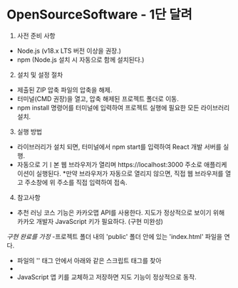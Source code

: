 # OpenSourceSoftware - 1단 달려

1. 사전 준비 사항
- Node.js (v18.x LTS 버전 이상을 권장.)
- npm (Node.js 설치 시 자동으로 함께 설치된다.)

2. 설치 및 설정 절차
- 제출된 ZIP 압축 파일의 압축을 해제.
- 터미널(CMD 권장)을 열고, 압축 해제된 프로젝트 폴더로 이동.
- npm install 명령어를 터미널에 입력하여 프로젝트 실행에 필요한 모든 라이브러리 설치.

3. 실행 방법
- 라이브러리가 설치 되면, 터미널에서 npm start를 입력하여 React 개발 서버를 실행.
- 자동으로 기ㅣ본 웹 브라우저가 열리며 https://localhost:3000 주소로 애플리케이션이 실행된다.
  *만약 브라우저가 자동으로 열리지 않으면, 직접 웹 브라우저를 열고 주소창에 위 주소를 직접 입력하여 접속. 

4. 참고사항
- 추천 러닝 코스 기능은 카카오맵 API를 사용한다. 지도가 정상적으로 보이기 위해 카카오 개발자 JavaScript 키가 필요하다. (구현 미완성)

*구현 완료를 가정*
-프로젝트 폴더 내의 'public' 폴더 안에 있는 'index.html' 파일을 연다.
- 파일의 '<head>' 태그 안에서 아래와 같은 스크립트 태그를 찾아
- <script type="text/javascript" src="//dapi.kakao.com/v2/maps/sdk.js?appkey=JAVASCRIPT_KEY 입력 부분&libraries=services"></script> 
- JavaScript 앱 키를 교체하고 저장하면 지도 기능이 정상적으로 동작.
